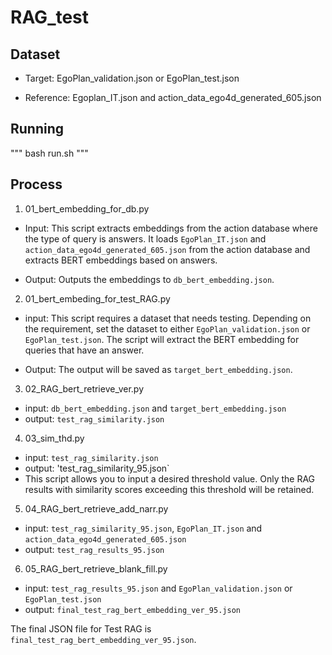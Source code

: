 
# RAG_test

  

## Dataset

  

+ Target: EgoPlan_validation.json or EgoPlan_test.json

+ Reference: Egoplan_IT.json and action_data_ego4d_generated_605.json

  

## Running

  
"""
bash run.sh
"""
  

## Process

1. 01_bert_embedding_for_db.py

+ Input: This script extracts embeddings from the action database where the type of query is answers. It loads `EgoPlan_IT.json` and `action_data_ego4d_generated_605.json` from the action database and extracts BERT embeddings based on answers.

+ Output: Outputs the embeddings to `db_bert_embedding.json`.


2. 01_bert_embeding_for_test_RAG.py
+ input: This script requires a dataset that needs testing. Depending on the requirement, set the dataset to either `EgoPlan_validation.json` or `EgoPlan_test.json`. The script will extract the BERT embedding for queries that have an answer.

+ Output: The output will be saved as `target_bert_embedding.json`.

3. 02_RAG_bert_retrieve_ver.py
+ input: `db_bert_embedding.json` and `target_bert_embedding.json`
+ output: `test_rag_similarity.json`

4. 03_sim_thd.py
+ input: `test_rag_similarity.json`
+ output: 'test_rag_similarity_95.json`
+ This script allows you to input a desired threshold value. Only the RAG results with similarity scores exceeding this threshold will be retained.

5. 04_RAG_bert_retrieve_add_narr.py
+ input: `test_rag_similarity_95.json`, `EgoPlan_IT.json` and `action_data_ego4d_generated_605.json`
+ output: `test_rag_results_95.json`

6. 05_RAG_bert_retrieve_blank_fill.py
+ input: `test_rag_results_95.json` and `EgoPlan_validation.json` or `EgoPlan_test.json`
+ output: `final_test_rag_bert_embedding_ver_95.json`


The final JSON file for Test RAG is `final_test_rag_bert_embedding_ver_95.json`.


